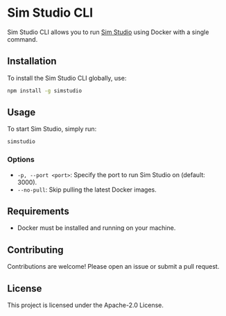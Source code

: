 # Sim Studio CLI

Sim Studio CLI allows you to run [Sim Studio](https://simstudio.ai) using Docker with a single command.

## Installation

To install the Sim Studio CLI globally, use:

```bash
npm install -g simstudio
```

## Usage

To start Sim Studio, simply run:

```bash
simstudio
```

### Options

- `-p, --port <port>`: Specify the port to run Sim Studio on (default: 3000).
- `--no-pull`: Skip pulling the latest Docker images.

## Requirements

- Docker must be installed and running on your machine.

## Contributing

Contributions are welcome! Please open an issue or submit a pull request.

## License

This project is licensed under the Apache-2.0 License. 